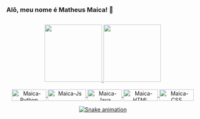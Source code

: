 ### Alô, meu nome é Matheus Maica! 👋 
##

<div align="center">
  <a href="https://github.com/maicatheus">
  <img height="150em" src="https://github-readme-stats.vercel.app/api?username=maicatheus&show_icons=true&theme=swift &include_all_commits=true&count_private=true"/>
  <img height="150em" src="https://github-readme-stats.vercel.app/api/top-langs/?username=maicatheus&layout=compact&langs_count=7&theme=swift "/>
</div>
<div align="center" style="display: inline_block"><br>
  <img align="center" alt="Maica-Python" height="30" width="90" src="https://img.shields.io/badge/Python-3776AB?style=for-the-badge&logo=python&logoColor=white">
  <img align="center" alt="Maica-Js" height="30" width="100" src="https://img.shields.io/badge/JavaScript-F7DF1E?style=for-the-badge&logo=javascript&logoColor=black">
  <img align="center" alt="Maica-Java" height="30" width="90" src="https://img.shields.io/badge/Java-ED8B00?style=for-the-badge&logo=java&logoColor=white">
  <img align="center" alt="Maica-HTML" height="30" width="90" src="https://img.shields.io/badge/HTML5-E34F26?style=for-the-badge&logo=html5&logoColor=white">
  <img align="center" alt="Maica-CSS" height="30" width="90" src="https://img.shields.io/badge/CSS3-1572B6?style=for-the-badge&logo=css3&logoColor=white"> 
</div>

<div align="center"> 

    
  ![Snake animation](https://github.com/maicatheus/maicatheus/blob/output/github-contribution-grid-snake.svg)
</div>




